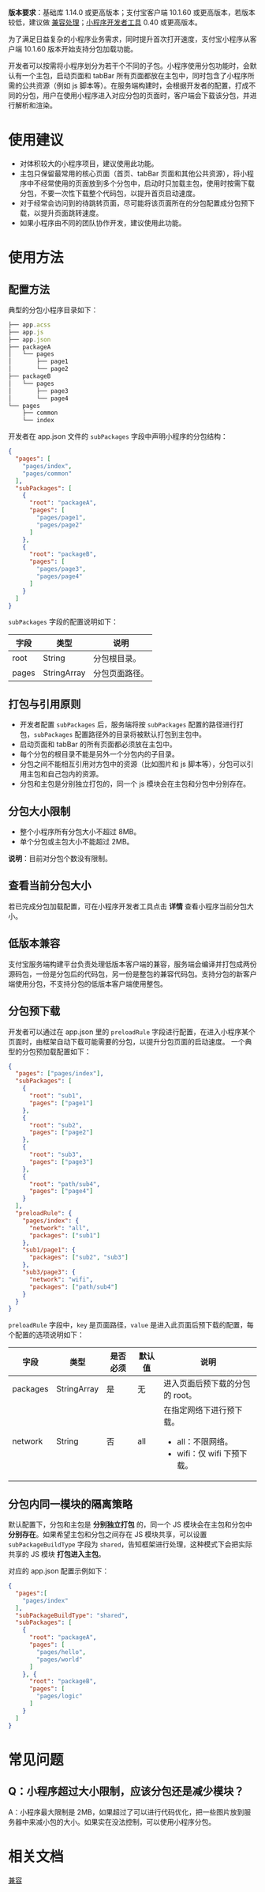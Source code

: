 **版本要求**：基础库 1.14.0 或更高版本；支付宝客户端 10.1.60 或更高版本，若版本较低，建议做 [兼容处理](/mini/framework/compatibility)；[小程序开发者工具](https://opendocs.alipay.com/mini/ide/overview) 0.40 或更高版本。

为了满足日益复杂的小程序业务需求，同时提升首次打开速度，支付宝小程序从客户端 10.1.60 版本开始支持分包加载功能。

开发者可以按需将小程序划分为若干个不同的子包。小程序使用分包功能时，会默认有一个主包，启动页面和 tabBar 所有页面都放在主包中，同时包含了小程序所需的公共资源（例如 js 脚本等）。在服务端构建时，会根据开发者的配置，打成不同的分包，用户在使用小程序进入对应分包的页面时，客户端会下载该分包，并进行解析和渲染。

# 使用建议

- 对体积较大的小程序项目，建议使用此功能。
- 主包只保留最常用的核心页面（首页、tabBar 页面和其他公共资源），将小程序中不经常使用的页面放到多个分包中，启动时只加载主包，使用时按需下载分包，不要一次性下载整个代码包，以提升首页启动速度。
- 对于经常会访问到的待跳转页面，尽可能将该页面所在的分包配置成分包预下载，以提升页面跳转速度。
- 如果小程序由不同的团队协作开发，建议使用此功能。


# 使用方法

## 配置方法
典型的分包小程序目录如下：
```javascript
├── app.acss
├── app.js
├── app.json
├── packageA
│   └── pages
│       ├── page1
│       └── page2
├── packageB
│   └── pages
│       ├── page3
│       └── page4
└── pages
    ├── common
    └── index
```
开发者在 app.json 文件的 `subPackages` 字段中声明小程序的分包结构：
```json
{
  "pages": [
    "pages/index",
    "pages/common"
  ],
  "subPackages": [
    {
      "root": "packageA",
      "pages": [
        "pages/page1",
        "pages/page2"
      ]
    },
    {
      "root": "packageB",
      "pages": [
        "pages/page3",
        "pages/page4"
      ]
    }
  ]
}
```
`subPackages` 字段的配置说明如下：

| **字段** | **类型** | **说明** |
| --- | --- | --- |
| root | String | 分包根目录。 |
| pages | StringArray | 分包页面路径。 |


## 打包与引用原则

- 开发者配置 `subPackages` 后，服务端将按 `subPackages` 配置的路径进行打包，`subPackages` 配置路径外的目录将被默认打包到主包中。
- 启动页面和 tabBar 的所有页面都必须放在主包中。
- 每个分包的根目录不能是另外一个分包内的子目录。
- 分包之间不能相互引用对方包中的资源（比如图片和 js 脚本等），分包可以引用主包和自己包内的资源。
- 分包和主包是分别独立打包的，同一个 js 模块会在主包和分包中分别存在。


## 分包大小限制

- 整个小程序所有分包大小不超过 8MB。
- 单个分包或主包大小不能超过 2MB。

**说明**：目前对分包个数没有限制。

## 查看当前分包大小

若已完成分包加载配置，可在小程序开发者工具点击 **详情** 查看小程序当前分包大小。

## 低版本兼容
支付宝服务端构建平台负责处理低版本客户端的兼容，服务端会编译并打包成两份源码包，一份是分包后的代码包，另一份是整包的兼容代码包。支持分包的新客户端使用分包，不支持分包的低版本客户端使用整包。

## 分包预下载
开发者可以通过在 app.json 里的 `preloadRule` 字段进行配置，在进入小程序某个页面时，由框架自动下载可能需要的分包，以提升分包页面的启动速度。
一个典型的分包预加载配置如下：
```json
{
  "pages": ["pages/index"],
  "subPackages": [
    {
      "root": "sub1",
      "pages": ["page1"]
    },
    {
      "root": "sub2",
      "pages": ["page2"]
    },
    {
      "root": "sub3",
      "pages": ["page3"]
    },
    {
      "root": "path/sub4",
      "pages": ["page4"]
    }
  ],
  "preloadRule": {
    "pages/index": {
      "network": "all",
      "packages": ["sub1"]
    },
    "sub1/page1": {
      "packages": ["sub2", "sub3"]
    },
    "sub3/page3": {
      "network": "wifi",
      "packages": ["path/sub4"]
    }
  }
}
```
`preloadRule` 字段中，`key` 是页面路径，`value` 是进入此页面后预下载的配置，每个配置的选项说明如下：

| **字段** | **类型** | **是否必须** | **默认值** | **说明** |
| --- | --- | --- | --- | --- |
| packages | StringArray | 是 | 无 | 进入页面后预下载的分包的 root。 |
| network | String | 否 | all | 在指定网络下进行预下载。<br /><ul><li>all：不限网络。</li><li>wifi：仅 wifi 下预下载。</li></ul> |


## 分包内同一模块的隔离策略
默认配置下，分包和主包是 **分别独立打包** 的，同一个 JS 模块会在主包和分包中 **分别存在**。如果希望主包和分包之间存在 JS 模块共享，可以设置 `subPackageBuildType` 字段为 `shared`，告知框架进行处理，这种模式下会把实际共享的 JS 模块 **打包进入主包**。

对应的 app.json 配置示例如下：
```json
{
  "pages":[
    "pages/index"
  ],
  "subPackageBuildType": "shared",
  "subPackages": [
    {
      "root": "packageA",
      "pages": [
        "pages/hello",
        "pages/world"
      ]
    }, {
      "root": "packageB",
      "pages": [
        "pages/logic"
      ]
    }
  ]
}
```

# 常见问题

## Q：小程序超过大小限制，应该分包还是减少模块？
A：小程序最大限制是 2MB，如果超过了可以进行代码优化，把一些图片放到服务器中来减小包的大小。如果实在没法控制，可以使用小程序分包。

# 相关文档
[兼容](https://opendocs.alipay.com/mini/framework/compatibility)
